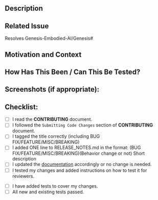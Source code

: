 <!--  Thanks for sending a pull request!  Please:

1. Follow our contributor guidelines: 
   https://github.com/Genesis-Embodied-AI/Genesis/blob/main/.github/CONTRIBUTING.md
2. Prepare your PR according to the "Submitting Code Changes" 
   section of https://github.com/Genesis-Embodied-AI/Genesis/blob/main/.github/CONTRIBUTING.md
3. Provide a concise summary of your changes in the Title above
4. Prefix the title according to the type of issue you are addressing. Use:
    - [BUG FIX] for non-breaking changes which fix an issue
    - [FEATURE] for non-breaking changes which add functionality
    - [MISC] for minor changes such as improved inline documentation or fixing typos
    - [BEHAVIOR CHANGE] for modifications that will change the behavior (usually silently)
    - [BREAKING] **in addition to the above** for breaking changes, i.e., a fix or feature that would cause existing APIs or functionality to change
-->

## Description
<!--- Describe your changes in detail -->

## Related Issue
<!--- This project only accepts pull requests related to open issues.
If suggesting a new feature or change, please discuss it in an issue first.
If fixing a bug, there should be an issue describing it with steps to reproduce.

Please link to the relevant issue here, e.g. via `Resolves <issue-url>`.
Cf. https://docs.github.com/en/issues/tracking-your-work-with-issues/using-issues/linking-a-pull-request-to-an-issue -->

Resolves Genesis-Embodied-AI/Genesis#<your-issue-number>

## Motivation and Context
<!--- Why is this change required? What problem does it solve? -->

## How Has This Been / Can This Be Tested?
<!--- Please describe in detail how you tested your changes.
Include details of your testing environment, and the tests you ran to
see how your change affects other areas of the code, etc. -->

## Screenshots (if appropriate):

## Checklist:
<!--- Go over all the following points, and put an `x` in all the boxes that apply. -->
- [ ] I read the **CONTRIBUTING** document.
- [ ] I followed the `Submitting Code Changes` section of **CONTRIBUTING** document.
- [ ] I tagged the title correctly (including BUG FIX/FEATURE/MISC/BREAKING)
- [ ] I added ONE line to RELEASE_NOTES.md in the format: (BUG FIX/FEATURE/MISC/BREAKING)(Behavior change or not) Short description
- [ ] I updated the [documentation](https://github.com/Genesis-Embodied-AI/genesis-doc) accordingly or no change is needed.
- [ ] I tested my changes and added instructions on how to test it for reviewers.

<!--- Optionally -->
- [ ] I have added tests to cover my changes.
- [ ] All new and existing tests passed.
